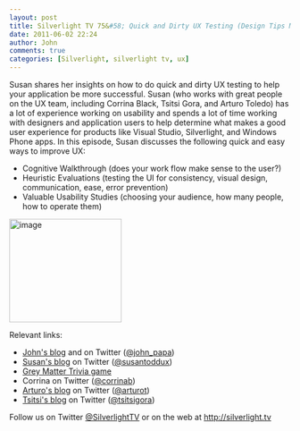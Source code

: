 ```yaml
---
layout: post
title: Silverlight TV 75&#58; Quick and Dirty UX Testing (Design Tips Mini Series)
date: 2011-06-02 22:24
author: John
comments: true
categories: [Silverlight, silverlight tv, ux]
---
```

<p>Susan shares her insights on how to do quick and dirty UX testing to help your application be more successful. Susan (who works with great people on the UX team, including Corrina Black, Tsitsi Gora, and Arturo Toledo) has a lot of experience working on usability and spends a lot of time working with designers and application users to help determine what makes a good user experience for products like Visual Studio, Silverlight, and Windows Phone apps. In this episode, Susan discusses the following quick and easy ways to improve UX:</p>
<ul>
<li>Cognitive Walkthrough (does your work flow make sense to the user?) </li>
<li>Heuristic Evaluations (testing the UI for consistency, visual design, communication, ease, error prevention) </li>
<li>Valuable Usability Studies (choosing your audience, how many people, how to operate them)</li>
</ul>
<p><a href="http://jpapa.me/sltv75"><img height="185" width="201" src="http://images.johnpapa.net/wp-content/uploads/media/Windows-Live-Writer/Silverlight-TV-75-Quick-and-Dirty-UX-Tes_D867/image_3.png" alt="image" border="0" title="image" style="border: 0px currentColor; padding-top: 0px; padding-right: 0px; padding-left: 0px; display: inline; background-image: none;" /></a></p>
<p>Relevant links:</p>
<ul>
<li><a href="/">John's blog</a> and on Twitter (<a href="http://twitter.com/john_papa">@john_papa</a>) </li>
<li><a href="http://blogs.msdn.com/b/susantodd/">Susan's blog</a> on Twitter (<a href="http://twitter.com/susantoddux">@susantoddux</a>) </li>
<li><a href="http://greymattertrivia.com/">Grey Matter Trivia game</a> </li>
<li>Corrina on Twitter (<a href="http://twitter.com/corrinab">@corrinab</a>) </li>
<li><a href="http://ux.artu.tv/">Arturo's blog</a> on Twitter (<a href="http://twitter.com/@arturot">@arturot</a>) </li>
<li><a href="http://blogs.msdn.com/b/esthetique/">Tsitsi's blog</a> on Twitter (<a href="http://twitter.com/tsitsigora">@tsitsigora</a>)</li>
</ul>
<p>Follow us on Twitter <a href="http://www.twitter.com/SilverlightTV">@SilverlightTV</a> or on the web at <a href="http://silverlight.tv/">http://silverlight.tv</a></p>

